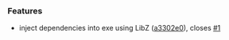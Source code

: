 ### Features

* inject dependencies into exe using LibZ ([a3302e0](https://github.com/zywave/OctopusDeploy-Nautilus/commit/a3302e0)), closes [#1](https://github.com/zywave/OctopusDeploy-Nautilus/issues/1)